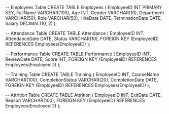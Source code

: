 -- Employees Table
CREATE TABLE Employees (
    EmployeeID INT PRIMARY KEY,
    FullName VARCHAR(100),
    Age INT,
    Gender VARCHAR(10),
    Department VARCHAR(50),
    Role VARCHAR(50),
    HireDate DATE,
    TerminationDate DATE,
    Salary DECIMAL(10, 2)
);

-- Attendance Table
CREATE TABLE Attendance (
    EmployeeID INT,
    AttendanceDate DATE,
    Status VARCHAR(10),
    FOREIGN KEY (EmployeeID) REFERENCES Employees(EmployeeID)
);

-- Performance Table
CREATE TABLE Performance (
    EmployeeID INT,
    ReviewDate DATE,
    Score INT,
    FOREIGN KEY (EmployeeID) REFERENCES Employees(EmployeeID)
);

-- Training Table
CREATE TABLE Training (
    EmployeeID INT,
    CourseName VARCHAR(100),
    CompletionStatus VARCHAR(20),
    CompletionDate DATE,
    FOREIGN KEY (EmployeeID) REFERENCES Employees(EmployeeID)
);

-- Attrition Table
CREATE TABLE Attrition (
    EmployeeID INT,
    ExitDate DATE,
    Reason VARCHAR(100),
    FOREIGN KEY (EmployeeID) REFERENCES Employees(EmployeeID)
);
